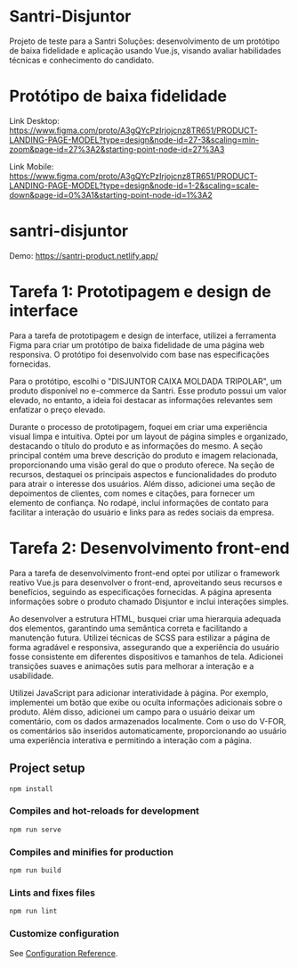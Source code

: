 # Santri-Disjuntor
Projeto de teste para a Santri Soluções: desenvolvimento de um protótipo de baixa fidelidade e aplicação usando Vue.js, visando avaliar habilidades técnicas e conhecimento do candidato. 

# Protótipo de baixa fidelidade
Link Desktop: https://www.figma.com/proto/A3gQYcPzIrjojcnz8TR651/PRODUCT-LANDING-PAGE-MODEL?type=design&node-id=27-3&scaling=min-zoom&page-id=27%3A2&starting-point-node-id=27%3A3

Link Mobile: https://www.figma.com/proto/A3gQYcPzIrjojcnz8TR651/PRODUCT-LANDING-PAGE-MODEL?type=design&node-id=1-2&scaling=scale-down&page-id=0%3A1&starting-point-node-id=1%3A2 

# santri-disjuntor
Demo: https://santri-product.netlify.app/

# Tarefa 1: Prototipagem e design de interface
Para a tarefa de prototipagem e design de interface, utilizei a ferramenta Figma para criar um protótipo de baixa fidelidade de uma página web responsiva. O protótipo foi desenvolvido com base nas especificações fornecidas.

Para o protótipo, escolhi o "DISJUNTOR CAIXA MOLDADA TRIPOLAR", um produto disponível no e-commerce da Santri. Esse produto possui um valor elevado, no entanto, a ideia foi destacar as informações relevantes sem enfatizar o preço elevado.

Durante o processo de prototipagem, foquei em criar uma experiência visual limpa e intuitiva. Optei por um layout de página simples e organizado, destacando o título do produto e as informações do mesmo. A seção principal contém uma breve descrição do produto e imagem relacionada, proporcionando uma visão geral do que o produto oferece. Na seção de recursos, destaquei os principais aspectos e funcionalidades do produto para atrair o interesse dos usuários. Além disso, adicionei uma seção de depoimentos de clientes, com nomes e citações, para fornecer um elemento de confiança. No rodapé, incluí informações de contato para facilitar a interação do usuário e links para as redes sociais da empresa.

# Tarefa 2: Desenvolvimento front-end
Para a tarefa de desenvolvimento front-end optei por utilizar o framework reativo Vue.js para desenvolver o front-end, aproveitando seus recursos e benefícios, seguindo as especificações fornecidas. A página apresenta informações sobre o produto chamado Disjuntor e inclui interações simples.

Ao desenvolver a estrutura HTML, busquei criar uma hierarquia adequada dos elementos, garantindo uma semântica correta e facilitando a manutenção futura. Utilizei técnicas de SCSS para estilizar a página de forma agradável e responsiva, assegurando que a experiência do usuário fosse consistente em diferentes dispositivos e tamanhos de tela. Adicionei transições suaves e animações sutis para melhorar a interação e a usabilidade.

Utilizei JavaScript para adicionar interatividade à página. Por exemplo, implementei um botão que exibe ou oculta informações adicionais sobre o produto. Além disso, adicionei um campo para o usuário deixar um comentário, com os dados armazenados localmente. Com o uso do V-FOR, os comentários são inseridos automaticamente, proporcionando ao usuário uma experiência interativa e permitindo a interação com a página.

## Project setup
```
npm install
```

### Compiles and hot-reloads for development
```
npm run serve
```

### Compiles and minifies for production
```
npm run build
```

### Lints and fixes files
```
npm run lint
```

### Customize configuration
See [Configuration Reference](https://cli.vuejs.org/config/).
